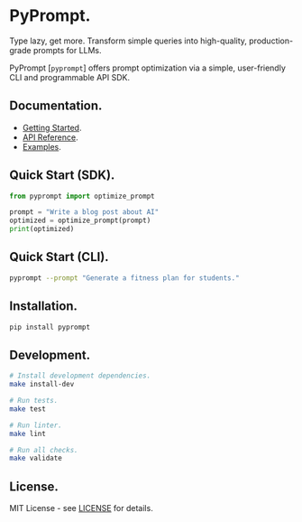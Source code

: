 # PyPrompt.

Type lazy, get more. Transform simple queries into high-quality, production-grade prompts for LLMs.

PyPrompt [`pyprompt`] offers prompt optimization via a simple, user-friendly CLI and programmable API SDK.

## Documentation.

- [Getting Started](docs/GETTING_STARTED.md).
- [API Reference](docs/API_REFERENCE.md).
- [Examples](docs/EXAMPLES.md).

## Quick Start (SDK).

```python
from pyprompt import optimize_prompt

prompt = "Write a blog post about AI"
optimized = optimize_prompt(prompt)
print(optimized)
```

## Quick Start (CLI).

```bash
pyprompt --prompt "Generate a fitness plan for students."
```

## Installation.

```bash
pip install pyprompt
```

## Development.

```bash
# Install development dependencies.
make install-dev

# Run tests.
make test

# Run linter.
make lint

# Run all checks.
make validate
```

## License.

MIT License - see [LICENSE](LICENSE) for details.
